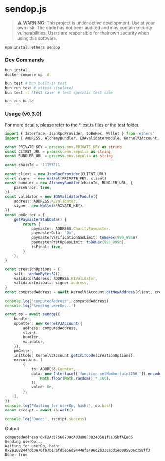 # sendop.js

> ⚠️ **WARNING**: This project is under active development. Use at your own risk. The code has not been audited and may contain security vulnerabilities. Users are responsible for their own security when using this software.

```sh
npm install ethers sendop
```

### Dev Commands

```sh
bun install
docker compose up -d

bun test # bun built-in test
bun run test # vitest (isolate)
bun test -t 'test case' # test specific test case

bun run build
```

### Usage (v0.3.0)

For more details, please refer to the *.test.ts files or the test folder.

```ts
import { Interface, JsonRpcProvider, toBeHex, Wallet } from 'ethers'
import { ADDRESS, AlchemyBundler, EOAValidatorModule, KernelV3Account, randomBytes32, sendop } from 'sendop'

const PRIVATE_KEY = process.env.PRIVATE_KEY as string
const CLIENT_URL = process.env.sepolia as string
const BUNDLER_URL = process.env.sepolia as string

const chainId = '11155111'

const client = new JsonRpcProvider(CLIENT_URL)
const signer = new Wallet(PRIVATE_KEY, client)
const bundler = new AlchemyBundler(chainId, BUNDLER_URL, {
	parseError: true,
})
const validator = new EOAValidatorModule({
	address: ADDRESS.K1Validator,
	signer: new Wallet(PRIVATE_KEY),
})
const pmGetter = {
	getPaymasterStubData() {
		return {
			paymaster: ADDRESS.CharityPaymaster,
			paymasterData: '0x',
			paymasterVerificationGasLimit: toBeHex(999_999n),
			paymasterPostOpGasLimit: toBeHex(999_999n),
			isFinal: true,
		}
	},
}

const creationOptions = {
	salt: randomBytes32(),
	validatorAddress: ADDRESS.K1Validator,
	validatorInitData: signer.address,
}
const computedAddress = await KernelV3Account.getNewAddress(client, creationOptions)

console.log('computedAddress', computedAddress)
console.log('Sending userOp...')

const op = await sendop({
	bundler,
	opGetter: new KernelV3Account({
		address: computedAddress,
		client,
		bundler,
		validator,
	}),
	pmGetter,
	initCode: KernelV3Account.getInitCode(creationOptions),
	executions: [
		{
			to: ADDRESS.Counter,
			data: new Interface(['function setNumber(uint256)']).encodeFunctionData('setNumber', [
				Math.floor(Math.random() * 100),
			]),
			value: 0n,
		},
	],
})
console.log('Waiting for userOp, hash:', op.hash)
const receipt = await op.wait()

console.log('Done:', receipt.success)
```

Output

```
computedAddress 0xF2AcD7568730cA03a88FB8240501f0aD5bfAEe65
Sending userOp...
Waiting for userOp, hash: 0x2e1682447cd0e76fb7b17afd5e56d9444efa496d2b338add1e0085906c258ff3
Done: true
```